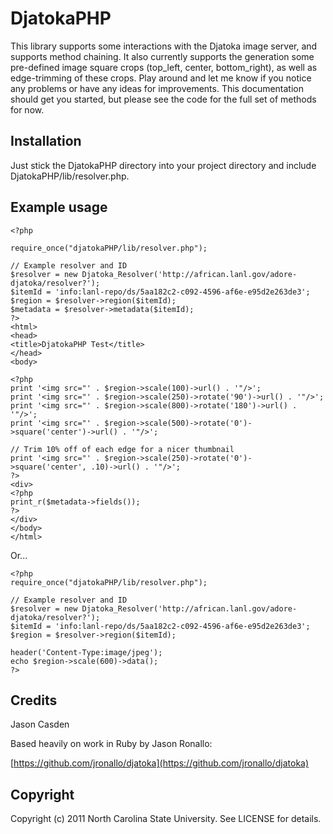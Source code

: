 DjatokaPHP
==============

This library supports some interactions with the Djatoka image server, and supports method chaining. It also currently supports the generation some pre-defined image square crops (top_left, center, bottom_right), as well as edge-trimming of these crops. Play around and let me know if you notice any problems or have any ideas for improvements. This documentation should get you started, but please see the code for the full set of methods for now.

Installation
--------------

Just stick the DjatokaPHP directory into your project directory and include DjatokaPHP/lib/resolver.php.

Example usage
--------------

    <?php

    require_once("djatokaPHP/lib/resolver.php");

    // Example resolver and ID
    $resolver = new Djatoka_Resolver('http://african.lanl.gov/adore-djatoka/resolver?');
    $itemId = 'info:lanl-repo/ds/5aa182c2-c092-4596-af6e-e95d2e263de3';
    $region = $resolver->region($itemId);
    $metadata = $resolver->metadata($itemId);
    ?>
    <html>
    <head>
    <title>DjatokaPHP Test</title>
    </head>
    <body>

    <?php
    print '<img src="' . $region->scale(100)->url() . '"/>';
    print '<img src="' . $region->scale(250)->rotate('90')->url() . '"/>';
    print '<img src="' . $region->scale(800)->rotate('180')->url() . '"/>';
    print '<img src="' . $region->scale(500)->rotate('0')->square('center')->url() . '"/>';

    // Trim 10% off of each edge for a nicer thumbnail
    print '<img src="' . $region->scale(250)->rotate('0')->square('center', .10)->url() . '"/>';
    ?>
    <div>
    <?php
    print_r($metadata->fields());
    ?>
    </div>
    </body>
    </html>



Or...


    <?php
    require_once("djatokaPHP/lib/resolver.php");

    // Example resolver and ID
    $resolver = new Djatoka_Resolver('http://african.lanl.gov/adore-djatoka/resolver?');
    $itemId = 'info:lanl-repo/ds/5aa182c2-c092-4596-af6e-e95d2e263de3';
    $region = $resolver->region($itemId);

    header('Content-Type:image/jpeg');
    echo $region->scale(600)->data();
    ?>

Credits
---------

Jason Casden

Based heavily on work in Ruby by Jason Ronallo:

[https://github.com/jronallo/djatoka](https://github.com/jronallo/djatoka)

Copyright
----------

Copyright (c) 2011 North Carolina State University. See LICENSE for details.

